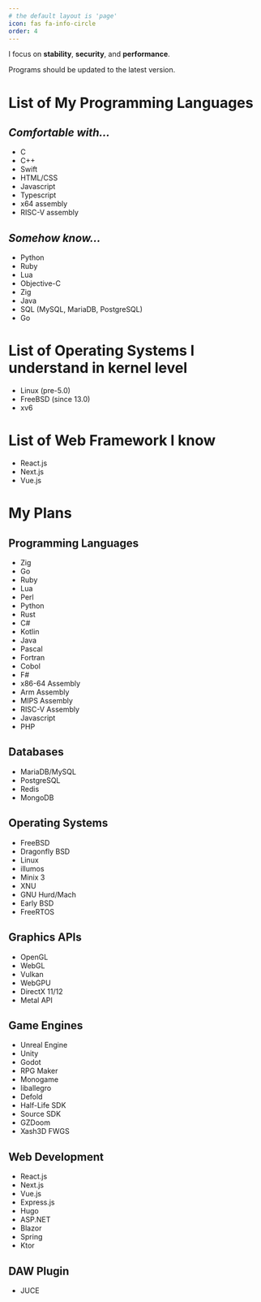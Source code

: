 ```yaml
---
# the default layout is 'page'
icon: fas fa-info-circle
order: 4
---
```


I focus on **stability**, **security**, and **performance**.

Programs should be updated to the latest version.

# List of My Programming Languages
## *Comfortable with...*
- C
- C++
- Swift
- HTML/CSS
- Javascript
- Typescript
- x64 assembly
- RISC-V assembly

## *Somehow know...*
- Python
- Ruby
- Lua
- Objective-C
- Zig
- Java
- SQL (MySQL, MariaDB, PostgreSQL)
- Go

# List of Operating Systems I understand in kernel level
- Linux (pre-5.0)
- FreeBSD (since 13.0)
- xv6

# List of Web Framework I know
- React.js
- Next.js
- Vue.js

# My Plans
## Programming Languages
  - Zig
  - Go
  - Ruby
  - Lua
  - Perl
  - Python
  - Rust
  - C#
  - Kotlin
  - Java
  - Pascal
  - Fortran
  - Cobol
  - F#
  - x86-64 Assembly
  - Arm Assembly
  - MIPS Assembly
  - RISC-V Assembly
  - Javascript
  - PHP

## Databases
  - MariaDB/MySQL
  - PostgreSQL
  - Redis
  - MongoDB

## Operating Systems
  - FreeBSD
  - Dragonfly BSD
  - Linux
  - illumos
  - Minix 3
  - XNU
  - GNU Hurd/Mach
  - Early BSD
  - FreeRTOS

## Graphics APIs
  - OpenGL
  - WebGL
  - Vulkan
  - WebGPU
  - DirectX 11/12
  - Metal API

## Game Engines
  - Unreal Engine
  - Unity
  - Godot
  - RPG Maker
  - Monogame
  - liballegro
  - Defold
  - Half-Life SDK
  - Source SDK
  - GZDoom
  - Xash3D FWGS

## Web Development
  - React.js
  - Next.js
  - Vue.js
  - Express.js
  - Hugo
  - ASP.NET
  - Blazor
  - Spring
  - Ktor

## DAW Plugin
  - JUCE
